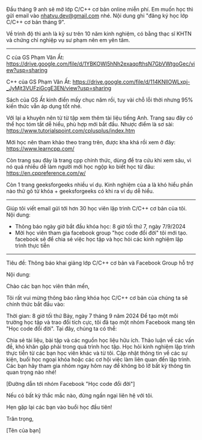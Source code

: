 Đầu tháng 9 anh sẽ mở lớp C/C++ cơ bản online miễn phí. Em muốn học thì gửi email vào nhatvu.dev@gmail.com nhé. Nội dung ghi "đăng ký học lớp C/C++ cơ bản tháng 9".

Về trình độ thì anh là kỹ sư trên 10 năm kinh nghiệm, có bằng thạc sĩ KHTN và chứng chỉ nghiệp vụ sư phạm nên em yên tâm.



---------------------------------------
C của GS Phạm Văn Ất: https://drive.google.com/file/d/1YBKOWl5hNh2exaqofthsN7GbVWtgoGec/view?usp=sharing

C++ của GS Phạm Văn Ất:
https://drive.google.com/file/d/114KNllOWLxpj-_JyMjt3VUFziGcgE3EN/view?usp=sharing

Sách của GS Ất kinh điển mấy chục năm rồi, tuy vài chỗ lỗi thời nhưng 95% kiến thức vẫn áp dụng tốt nhé.

Với lại a khuyên nên từ từ tập xem thêm tài liệu tiếng Anh. Trang sau đây có thể học tóm tắt dễ hiểu, phù hợp mới bắt đầu. Nhược điểm là sơ sài:
https://www.tutorialspoint.com/cplusplus/index.htm

Mới học nên tham khảo theo trang trên, được kha khá rồi xem ở đây:
https://www.learncpp.com/

Còn trang sau đây là trang cpp chính thức, dùng để tra cứu khi xem sâu, vì nó quá nhiều dễ làm người mới học ngộp ko biết học từ đâu: https://en.cppreference.com/w/

Còn 1 trang geeksforgeeks nhiều ví dụ. Kinh nghiệm của a là khó hiểu phần nào thử gõ từ khóa + geeksforgeeks có khi ra ví dụ dễ hiểu.


----------------------------------------------



Giúp tôi viết email gửi tới hơn 30 học viên lập trình C/C++ cơ bản của tôi. Nội dung:

- Thông báo ngày giờ bắt đầu khóa học: 8 giờ tối thứ 7, ngày 7/9/2024
- Mời học viên tham gia facebook group "học code đổi đời" tôi mới tạo. facebook sẽ để chia sẻ việc học tập và học hỏi các kinh nghiệm lập trình thực tiễn 


----------------------------------------------

Tiêu đề: Thông báo khai giảng lớp C/C++ cơ bản và Facebook Group hỗ trợ

Nội dung:

Chào các bạn học viên thân mến,

Tôi rất vui mừng thông báo rằng khóa học C/C++ cơ bản của chúng ta sẽ chính thức bắt đầu vào:

Thời gian: 8 giờ tối thứ Bảy, ngày 7 tháng 9 năm 2024
Để tạo một môi trường học tập và trao đổi tích cực, tôi đã tạo một nhóm Facebook mang tên "Học code đổi đời". Tại đây, chúng ta có thể:

Chia sẻ tài liệu, bài tập và các nguồn học liệu hữu ích.
Thảo luận về các vấn đề, khó khăn gặp phải trong quá trình học tập.
Học hỏi kinh nghiệm lập trình thực tiễn từ các bạn học viên khác và từ tôi.
Cập nhật thông tin về các sự kiện, buổi học ngoại khóa hoặc các cơ hội việc làm liên quan đến lập trình.
Các bạn hãy tham gia nhóm ngay hôm nay để không bỏ lỡ bất kỳ thông tin quan trọng nào nhé!

[Đường dẫn tới nhóm Facebook "Học code đổi đời"]

Nếu có bất kỳ thắc mắc nào, đừng ngần ngại liên hệ với tôi.

Hẹn gặp lại các bạn vào buổi học đầu tiên!

Trân trọng,

[Tên của bạn]